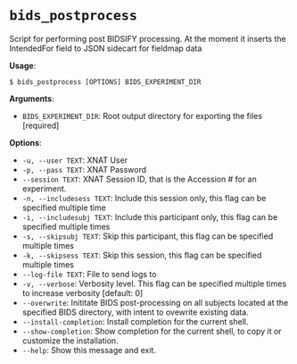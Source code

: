 # `bids_postprocess`

Script for performing post BIDSIFY processing.
At the moment it inserts the IntendedFor field
to JSON sidecart for fieldmap data

**Usage**:

```console
$ bids_postprocess [OPTIONS] BIDS_EXPERIMENT_DIR
```

**Arguments**:

* `BIDS_EXPERIMENT_DIR`: Root output directory for exporting the files  [required]

**Options**:

* `-u, --user TEXT`: XNAT User
* `-p, --pass TEXT`: XNAT Password
* `--session TEXT`: XNAT Session ID, that is the Accession # for an experiment.
* `-n, --includesess TEXT`: Include this session only, this flag can be specified multiple time
* `-i, --includesubj TEXT`: Include this participant only, this flag can be specified multiple times
* `-s, --skipsubj TEXT`: Skip this participant, this flag can be specified multiple times
* `-k, --skipsess TEXT`: Skip this session, this flag can be specified multiple times
* `--log-file TEXT`: File to send logs to
* `-v, --verbose`: Verbosity level. This flag can be specified multiple times to increase verbosity  [default: 0]
* `--overwrite`: Inititate BIDS post-processing on all subjects located at the specified BIDS             directory, with intent to ovewrite existing data.
* `--install-completion`: Install completion for the current shell.
* `--show-completion`: Show completion for the current shell, to copy it or customize the installation.
* `--help`: Show this message and exit.
